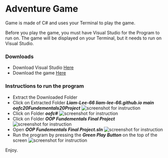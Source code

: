 # Adventure Game

Game is made of C# and uses your Terminal to play the game. 

Before you play the game, you must have Visual Studio for the Program to run on. The game will be displayed on your Terminal, but it needs to run on Visual Studio.

### Downloads
- Download Visual Studio [Here](https://c2rsetup.officeapps.live.com/c2r/downloadVS.aspx?sku=community&channel=Release&version=VS2022&source=VSLandingPage&includeRecommended=true&cid=2030)
- Download the game [Here](https://download-directory.github.io/?url=https%3A%2F%2Fgithub.com%2FLiam-Lee-66%2Fliam-lee-66.github.io%2Ftree%2Fmain%2Foofc%2523%2FOOP%2520Fundementals%2520Final%2520Project)

### Instructions to run the program
- Extract the Downloaded Folder
- Click on Extracted Folder ***Liam-Lee-66 liam-lee-66.github.io main oofc20Fundementals20Project*** 
	![screenshot for instruction](https://github.com/Liam-Lee-66/liam-lee-66.github.io/tree/main/oofc%23/OOP%20Fundementals%20Final%20Project/Instruction%20Imgs/sc0.png)
- Click on Folder ***oofc#***
	![screenshot for instruction](https://github.com/Liam-Lee-66/liam-lee-66.github.io/tree/main/oofc%23/OOP%20Fundementals%20Final%20Project/Instruction%20Imgs/sc2.png)
- Click on Folder ***OOP Fundementals Final Project***
	![screenshot for instruction](https://github.com/Liam-Lee-66/liam-lee-66.github.io/tree/main/oofc%23/OOP%20Fundementals%20Final%20Project/Instruction%20Imgs/sc3.png)
- Open ***OOP Fundementals Final Project.sln***
	![screenshot for instruction](Instruction_Imgs/sc4.png?raw=true)
- Run the program by pressing the ***Green Play Button*** on the top of the screen
	![screenshot for instruction](https://github.com/[Liam-Lee-66]/[liam-lee-66.github.io]/blob/[main]/sc5.png?raw=true)

Enjoy.